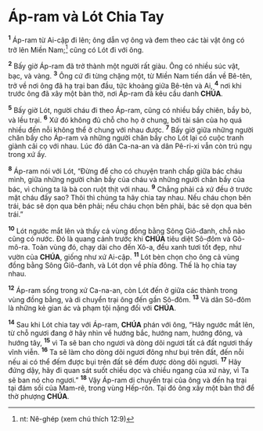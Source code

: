 # Áp-ram và Lót Chia Tay

<sup><b>1</b></sup> Áp-ram từ Ai-cập đi lên; ông dẫn vợ ông và đem theo các tài vật ông có trở lên Miền Nam;[^1-a771e07e-8265-4795-85b5-4817db167099] cũng có Lót đi với ông.

<sup><b>2</b></sup> Bấy giờ Áp-ram đã trở thành một người rất giàu. Ông có nhiều súc vật, bạc, và vàng. <sup><b>3</b></sup> Ông cứ đi từng chặng một, từ Miền Nam tiến dần về Bê-tên, trở về nơi ông đã hạ trại ban đầu, tức khoảng giữa Bê-tên và Ai, <sup><b>4</b></sup> nơi khi trước ông đã xây một bàn thờ, nơi Áp-ram đã kêu cầu danh **CHÚA**.

<sup><b>5</b></sup> Bấy giờ Lót, người cháu đi theo Áp-ram, cũng có nhiều bầy chiên, bầy bò, và lều trại. <sup><b>6</b></sup> Xứ đó không đủ chỗ cho họ ở chung, bởi tài sản của họ quá nhiều đến nỗi không thể ở chung với nhau được. <sup><b>7</b></sup> Bấy giờ giữa những người chăn bầy cho Áp-ram và những người chăn bầy cho Lót lại có cuộc tranh giành cãi cọ với nhau. Lúc đó dân Ca-na-an và dân Pê-ri-xi vẫn còn trú ngụ trong xứ ấy.

<sup><b>8</b></sup> Áp-ram nói với Lót, “Đừng để cho có chuyện tranh chấp giữa bác cháu mình, giữa những người chăn bầy của cháu và những người chăn bầy của bác, vì chúng ta là bà con ruột thịt với nhau. <sup><b>9</b></sup> Chẳng phải cả xứ đều ở trước mặt cháu đấy sao? Thôi thì chúng ta hãy chia tay nhau. Nếu cháu chọn bên trái, bác sẽ dọn qua bên phải; nếu cháu chọn bên phải, bác sẽ dọn qua bên trái.”

<sup><b>10</b></sup> Lót ngước mắt lên và thấy cả vùng đồng bằng Sông Giô-đanh, chỗ nào cũng có nước. Đó là quang cảnh trước khi **CHÚA** tiêu diệt Sô-đôm và Gô-mô-ra. Toàn vùng đó, chạy dài cho đến Xô-a, đều xanh tươi tốt đẹp, như vườn của **CHÚA**, giống như xứ Ai-cập. <sup><b>11</b></sup> Lót bèn chọn cho ông cả vùng đồng bằng Sông Giô-đanh, và Lót dọn về phía đông. Thế là họ chia tay nhau.

<sup><b>12</b></sup> Áp-ram sống trong xứ Ca-na-an, còn Lót đến ở giữa các thành trong vùng đồng bằng, và di chuyển trại ông đến gần Sô-đôm. <sup><b>13</b></sup> Vả dân Sô-đôm là những kẻ gian ác và phạm tội nặng đối với **CHÚA**.

<sup><b>14</b></sup> Sau khi Lót chia tay với Áp-ram, **CHÚA** phán với ông, “Hãy ngước mắt lên, từ chỗ ngươi đang ở hãy nhìn về hướng bắc, hướng nam, hướng đông, và hướng tây, <sup><b>15</b></sup> vì Ta sẽ ban cho ngươi và dòng dõi ngươi tất cả đất ngươi thấy vĩnh viễn. <sup><b>16</b></sup> Ta sẽ làm cho dòng dõi ngươi đông như bụi trên đất, đến nỗi nếu ai có thể đếm được bụi trên đất sẽ đếm được dòng dõi ngươi. <sup><b>17</b></sup> Hãy đứng dậy, hãy đi quan sát suốt chiều dọc và chiều ngang của xứ này, vì Ta sẽ ban nó cho ngươi.” <sup><b>18</b></sup> Vậy Áp-ram di chuyển trại của ông và đến hạ trại tại đám sồi của Mam-rê, trong vùng Hếp-rôn. Tại đó ông xây một bàn thờ để thờ phượng **CHÚA**.

[^1-a771e07e-8265-4795-85b5-4817db167099]: nt: Nê-ghép (xem chú thích 12:9)
